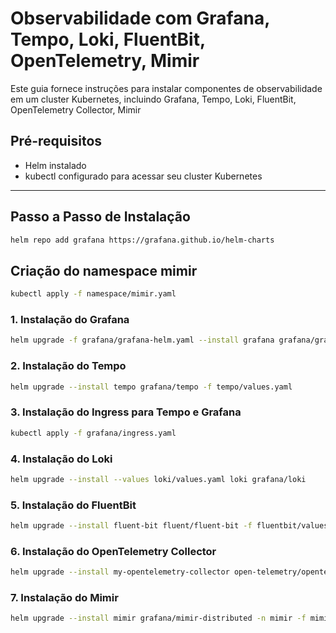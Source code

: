 # Observabilidade com Grafana, Tempo, Loki, FluentBit, OpenTelemetry, Mimir

Este guia fornece instruções para instalar componentes de observabilidade em um cluster Kubernetes, incluindo Grafana, Tempo, Loki, FluentBit, OpenTelemetry Collector, Mimir

## Pré-requisitos
- Helm instalado
- kubectl configurado para acessar seu cluster Kubernetes

---

## Passo a Passo de Instalação

```bash
helm repo add grafana https://grafana.github.io/helm-charts
```
## Criação do namespace mimir

```bash
kubectl apply -f namespace/mimir.yaml
```
### 1. Instalação do Grafana
```bash
helm upgrade -f grafana/grafana-helm.yaml --install grafana grafana/grafana
```
### 2. Instalação do Tempo
```bash
helm upgrade --install tempo grafana/tempo -f tempo/values.yaml
```
### 3. Instalação do Ingress para Tempo e Grafana
```bash
kubectl apply -f grafana/ingress.yaml
```
### 4. Instalação do Loki
```bash
helm upgrade --install --values loki/values.yaml loki grafana/loki
```
### 5. Instalação do FluentBit
```bash
helm upgrade --install fluent-bit fluent/fluent-bit -f fluentbit/values.yaml
```
### 6. Instalação do OpenTelemetry Collector
```bash
helm upgrade --install my-opentelemetry-collector open-telemetry/opentelemetry-collector --set mode=daemonset --set image.repository="otel/opentelemetry-collector-k8s" --set command.name="otelcol-k8s" -f otel/values.yaml
```
### 7. Instalação do Mimir
```bash
helm upgrade --install mimir grafana/mimir-distributed -n mimir -f mimir/values.yaml
```
